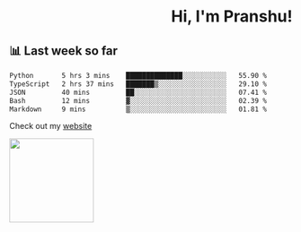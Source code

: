 <div align="right" >
   
   <H1>Hi, I'm Pranshu!</H1>

</div>

## 📊 Last week so far
<!--START_SECTION:waka-->

```txt
Python       5 hrs 3 mins    ██████████████░░░░░░░░░░░   55.90 %
TypeScript   2 hrs 37 mins   ███████▒░░░░░░░░░░░░░░░░░   29.10 %
JSON         40 mins         ██░░░░░░░░░░░░░░░░░░░░░░░   07.41 %
Bash         12 mins         ▓░░░░░░░░░░░░░░░░░░░░░░░░   02.39 %
Markdown     9 mins          ▒░░░░░░░░░░░░░░░░░░░░░░░░   01.81 %
```

<!--END_SECTION:waka-->

Check out my [website](https://pranshu05.vercel.app)

<img align="left" width="150" src="https://user-images.githubusercontent.com/70943732/209951571-93b7afe5-f523-4683-b725-5d94b287e94e.png">

